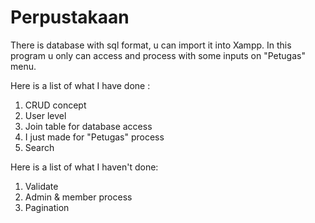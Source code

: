# Perpustakaan

There is database with sql format, u can import it into Xampp. In this program u only can access and process with some inputs on "Petugas" menu.

Here is a list of what I have done : 
1. CRUD concept
2. User level
3. Join table for database access 
4. I just made for "Petugas" process
5. Search

Here is a list of what I haven't done:
1. Validate 
2. Admin & member process
3. Pagination
